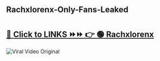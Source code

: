 
 ## Rachxlorenx-Only-Fans-Leaked

# <h2><a href="https://clipsfans.com/Rachxlorenx&ref=git">🔗 Click to LINKS ⏩⏩ 👉 🟢 Rachxlorenx </a></h2>

<a href="https://clipsfans.com/Rachxlorenx&ref=git" rel="nofollow" data-target="animated-image.originalLink"><img src="https://i.ibb.co.com/xMMVF88/686577567.gif" alt="Viral Video Original" style="max-width: 100%; display: inline-block;" data-target="animated-image.originalImage"></a>

